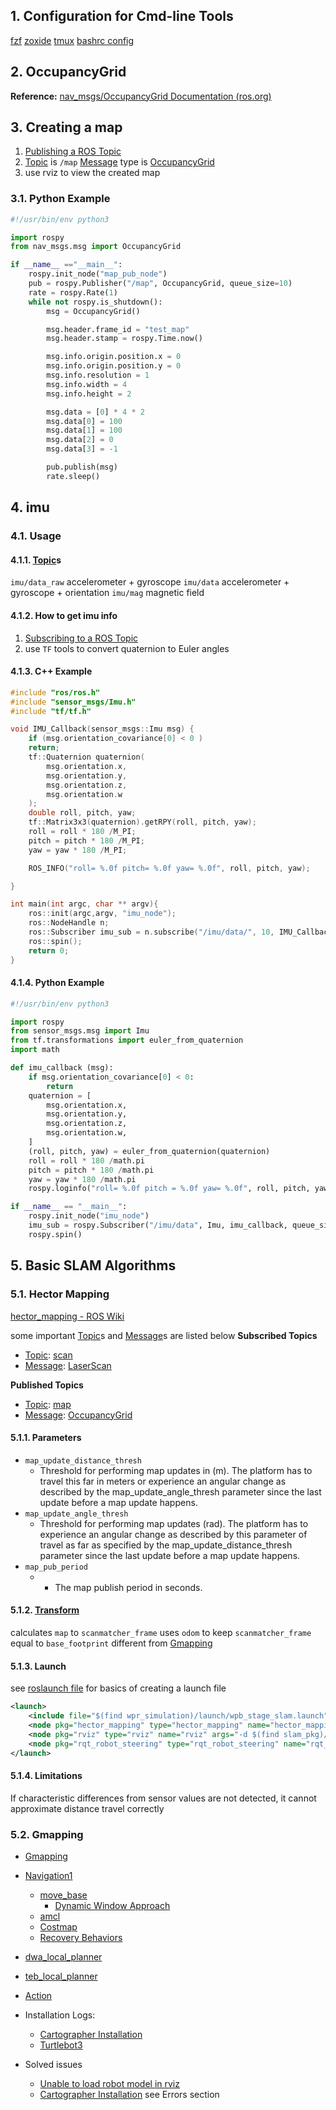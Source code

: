 ## 1. Configuration for Cmd-line Tools
[fzf](https://github.com/FURP-2023-2024/Zaihong_Weekly_Log/blob/main/Notes/fzf.md)
[zoxide](https://github.com/FURP-2023-2024/Zaihong_Weekly_Log/blob/main/Notes/zoxide.md)
[tmux](https://github.com/FURP-2023-2024/Zaihong_Weekly_Log/blob/main/Notes/tmux.md)
[bashrc config](https://github.com/FURP-2023-2024/Zaihong_Weekly_Log/blob/main/Notes/bashrc%20config.md)


## 2. OccupancyGrid
**Reference:**
[nav_msgs/OccupancyGrid Documentation (ros.org)](https://docs.ros.org/en/lunar/api/nav_msgs/html/msg/OccupancyGrid.html)

## 3. Creating a map
1. [Publishing a ROS Topic](https://github.com/FURP-2023-2024/Zaihong_Weekly_Log/blob/main/Notes/Publishing%20a%20ROS%20Topic.md)
2. [Topic](https://github.com/FURP-2023-2024/Zaihong_Weekly_Log/blob/main/Notes/Topic.md) is `/map` [Message](https://github.com/FURP-2023-2024/Zaihong_Weekly_Log/blob/main/Notes/Message.md) type is [OccupancyGrid](https://github.com/FURP-2023-2024/Zaihong_Weekly_Log/blob/main/Notes/OccupancyGrid.md)
3. use rviz to view the created map

### 3.1. Python Example
```python
#!/usr/bin/env python3

import rospy
from nav_msgs.msg import OccupancyGrid

if __name__ =="__main__":
    rospy.init_node("map_pub_node")
    pub = rospy.Publisher("/map", OccupancyGrid, queue_size=10)
    rate = rospy.Rate(1)
    while not rospy.is_shutdown():
        msg = OccupancyGrid()

        msg.header.frame_id = "test_map"
        msg.header.stamp = rospy.Time.now()

        msg.info.origin.position.x = 0
        msg.info.origin.position.y = 0
        msg.info.resolution = 1
        msg.info.width = 4
        msg.info.height = 2

        msg.data = [0] * 4 * 2
        msg.data[0] = 100
        msg.data[1] = 100
        msg.data[2] = 0
        msg.data[3] = -1

        pub.publish(msg)
        rate.sleep()
```

## 4. imu
### 4.1. Usage
#### 4.1.1. [Topic](https://github.com/FURP-2023-2024/Zaihong_Weekly_Log/blob/main/Notes/Topic.md)s
`imu/data_raw`
accelerometer + gyroscope
`imu/data`
accelerometer + gyroscope + orientation
`imu/mag` 
magnetic field

#### 4.1.2. How to get imu info
1. [Subscribing to a ROS Topic](https://github.com/FURP-2023-2024/Zaihong_Weekly_Log/blob/main/Notes/Subscribing%20to%20a%20ROS%20Topic.md)
2. use `TF` tools to convert quaternion to Euler angles

#### 4.1.3. C++ Example
```cpp
#include "ros/ros.h"
#include "sensor_msgs/Imu.h"
#include "tf/tf.h"

void IMU_Callback(sensor_msgs::Imu msg) {
    if (msg.orientation_covariance[0] < 0 )
    return;
    tf::Quaternion quaternion(
        msg.orientation.x,
        msg.orientation.y,
        msg.orientation.z,
        msg.orientation.w
    );
    double roll, pitch, yaw;
    tf::Matrix3x3(quaternion).getRPY(roll, pitch, yaw);
    roll = roll * 180 /M_PI;
    pitch = pitch * 180 /M_PI;
    yaw = yaw * 180 /M_PI;

    ROS_INFO("roll= %.0f pitch= %.0f yaw= %.0f", roll, pitch, yaw);

}

int main(int argc, char ** argv){
    ros::init(argc,argv, "imu_node");
    ros::NodeHandle n;
    ros::Subscriber imu_sub = n.subscribe("/imu/data/", 10, IMU_Callback);
    ros::spin();
    return 0;
}
```
#### 4.1.4. Python Example
```python
#!/usr/bin/env python3

import rospy
from sensor_msgs.msg import Imu
from tf.transformations import euler_from_quaternion
import math

def imu_callback (msg):
    if msg.orientation_covariance[0] < 0:
        return
    quaternion = [
        msg.orientation.x,
        msg.orientation.y,
        msg.orientation.z,
        msg.orientation.w,
    ]
    (roll, pitch, yaw) = euler_from_quaternion(quaternion)
    roll = roll * 180 /math.pi
    pitch = pitch * 180 /math.pi
    yaw = yaw * 180 /math.pi
    rospy.loginfo("roll= %.0f pitch = %.0f yaw= %.0f", roll, pitch, yaw)

if __name__ == "__main__":
    rospy.init_node("imu_node")
    imu_sub = rospy.Subscriber("/imu/data", Imu, imu_callback, queue_size=10)
    rospy.spin()

```

## 5. Basic SLAM Algorithms
### 5.1. Hector Mapping
[hector_mapping - ROS Wiki](https://wiki.ros.org/hector_mapping)

some important [Topic](https://github.com/FURP-2023-2024/Zaihong_Weekly_Log/blob/main/Notes/Topic.md)s and [Message](https://github.com/FURP-2023-2024/Zaihong_Weekly_Log/blob/main/Notes/Message.md)s are listed below
**Subscribed Topics**
- [Topic](https://github.com/FURP-2023-2024/Zaihong_Weekly_Log/blob/main/Notes/Topic.md): [scan](https://github.com/FURP-2023-2024/Zaihong_Weekly_Log/blob/main/Notes/scan.md)
- [Message](https://github.com/FURP-2023-2024/Zaihong_Weekly_Log/blob/main/Notes/Message.md): [LaserScan](https://github.com/FURP-2023-2024/Zaihong_Weekly_Log/blob/main/Notes/LaserScan.md)

**Published Topics**
- [Topic](https://github.com/FURP-2023-2024/Zaihong_Weekly_Log/blob/main/Notes/Topic.md): [map](https://github.com/FURP-2023-2024/Zaihong_Weekly_Log/blob/main/Notes/map.md)
- [Message](https://github.com/FURP-2023-2024/Zaihong_Weekly_Log/blob/main/Notes/Message.md): [OccupancyGrid](https://github.com/FURP-2023-2024/Zaihong_Weekly_Log/blob/main/Notes/OccupancyGrid.md)


#### 5.1.1. Parameters

- `map_update_distance_thresh`
	- Threshold for performing map updates in (m). The platform has to travel this far in meters or experience an angular change as described by the map_update_angle_thresh parameter since the last update before a map update happens.
- `map_update_angle_thresh`
	- Threshold for performing map updates (rad). The platform has to experience an angular change as described by this parameter of travel as far as specified by the map_update_distance_thresh parameter since the last update before a map update happens.
- `map_pub_period`
	- - The map publish period in seconds.
	

#### 5.1.2. [Transform](https://github.com/FURP-2023-2024/Zaihong_Weekly_Log/blob/main/Notes/Transform.md)
calculates `map` to `scanmatcher_frame`
uses `odom` to keep `scanmatcher_frame` equal to `base_footprint`
different from [Gmapping](https://github.com/FURP-2023-2024/Zaihong_Weekly_Log/blob/main/Notes/Gmapping.md)

#### 5.1.3. Launch
see [roslaunch file](https://github.com/FURP-2023-2024/Zaihong_Weekly_Log/blob/main/Notes/roslaunch%20file.md) for basics of creating a launch file

```xml
<launch>
    <include file="$(find wpr_simulation)/launch/wpb_stage_slam.launch"/>
    <node pkg="hector_mapping" type="hector_mapping" name="hector_mapping"/>
    <node pkg="rviz" type="rviz" name="rviz" args="-d $(find slam_pkg)/rviz/slam.rviz"/>
    <node pkg="rqt_robot_steering" type="rqt_robot_steering" name="rqt_robot_steering"/>
</launch>
```

#### 5.1.4. Limitations
If characteristic differences from sensor values are not detected, it cannot approximate distance travel correctly

### 5.2. Gmapping
- [Gmapping](https://github.com/FURP-2023-2024/Zaihong_Weekly_Log/blob/main/Notes/Gmapping.md)

- [Navigation1](https://github.com/FURP-2023-2024/Zaihong_Weekly_Log/blob/main/Notes/Navigation1.md)
	- [move_base](https://github.com/FURP-2023-2024/Zaihong_Weekly_Log/blob/main/Notes/move_base.md)
		- [Dynamic Window Approach](https://github.com/FURP-2023-2024/Zaihong_Weekly_Log/blob/main/Notes/Dynamic%20Window%20Approach.md)
	- [amcl](https://github.com/FURP-2023-2024/Zaihong_Weekly_Log/blob/main/Notes/amcl.md)
	- [Costmap](https://github.com/FURP-2023-2024/Zaihong_Weekly_Log/blob/main/Notes/Costmap.md)
	- [Recovery Behaviors](https://github.com/FURP-2023-2024/Zaihong_Weekly_Log/blob/main/Notes/Recovery%20Behaviors.md)

- [dwa_local_planner](https://github.com/FURP-2023-2024/Zaihong_Weekly_Log/blob/main/Notes/dwa_local_planner.md)
- [teb_local_planner](https://github.com/FURP-2023-2024/Zaihong_Weekly_Log/blob/main/Notes/teb_local_planner.md)
- [Action](https://github.com/FURP-2023-2024/Zaihong_Weekly_Log/blob/main/Notes/Action.md)

- Installation Logs:
	- [Cartographer Installation](https://github.com/FURP-2023-2024/Zaihong_Weekly_Log/blob/main/Notes/Cartographer%20Installation.md)
	- [Turtlebot3](https://github.com/FURP-2023-2024/Zaihong_Weekly_Log/blob/main/Notes/Turtlebot3.md)

- Solved issues
	- [Unable to load robot model in rviz](https://github.com/FURP-2023-2024/Zaihong_Weekly_Log/blob/main/Notes/Unable%20to%20load%20robot%20model%20in%20rviz.md)
	- [Cartographer Installation](https://github.com/FURP-2023-2024/Zaihong_Weekly_Log/blob/main/Notes/Cartographer%20Installation.md) see Errors section